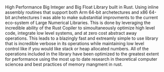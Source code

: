High Performance Big Integer and Big Float Library built in Rust. Using inline assembly routines that support both Arm 64-bit archetectures and x86 64-bit archetectures I was able to make substanitial improvments to the current eco-system of Large Numerical Libraries. This is done by leveraging the incredible ability of the Rust Copiler to simoultaneously optimize high level code, integrate low level systems, and at zero cost abstract away operations. This leads to a blazingly fast and extreamly simple to use library that is incredible verbose in its operations while maintaining low level control like if you would like stack or heap allocated numbers. All of the operations included in the library have been optimized to the greatest extent for performance using the most up to date research in theoretical computer sciencea and best practices of memory mangment in rust.
